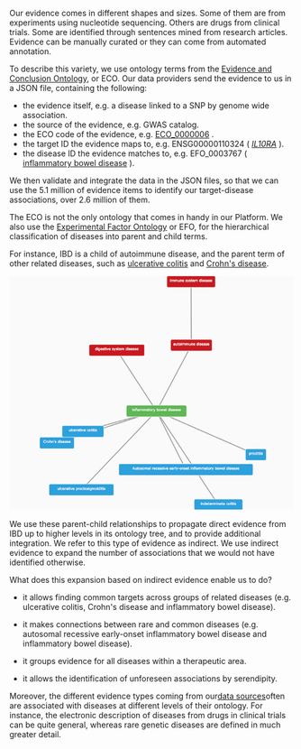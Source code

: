 Our evidence comes in different shapes and sizes. Some of them are from experiments using nucleotide sequencing. Others are drugs from clinical trials. Some are identified through sentences mined from research articles. Evidence can be manually curated or they can come from automated annotation.

To describe this variety, we use ontology terms from the [Evidence and Conclusion Ontology](http://evidenceontology.org/Welcome.html), or ECO. Our data providers send the evidence to us in a JSON file, containing the following:

* the evidence itself, e.g. a disease linked to a SNP by genome wide association.
* the source of the evidence, e.g. GWAS catalog.
* the ECO code of the evidence, e.g.
  [ECO\_0000006](http://bioportal.bioontology.org/ontologies/ECO/?p=classes&conceptid=http%3A%2F%2Fpurl.obolibrary.org%2Fobo%2FECO_0000006)
  .
* the target ID the evidence maps to, e.g. ENSG00000110324 \(
  [_IL10RA_](http://www.targetvalidation.org/target/ENSG00000110324)
  \).
* the disease ID the evidence matches to, e.g. EFO\_0003767 \(
  [inflammatory bowel disease](http://www.targetvalidation.org/disease/EFO_0003767)
  \).

We then validate and integrate the data in the JSON files, so that we can use the 5.1 million of evidence items to identify our target-disease associations, over 2.6 million of them.

The ECO is not the only ontology that comes in handy in our Platform. We also use the [Experimental Factor Ontology](http://www.targetvalidation.org/faq#efo) or EFO, for the hierarchical classification of diseases into parent and child terms.

For instance, IBD is a child of autoimmune disease, and the parent term of other related diseases, such as [ulcerative colitis](http://www.targetvalidation.org/disease/EFO_0000729) and [Crohn's disease](http://www.targetvalidation.org/disease/EFO_0000384).

![](/assets/ibd-efo-tree.png)

We use these parent-child relationships to propagate direct evidence from IBD up to higher levels in its ontology tree, and to provide additional integration. We refer to this type of evidence as indirect. We use indirect evidence to expand the number of associations that we would not have identified otherwise.

What does this expansion based on indirect evidence enable us to do?

* it allows finding common targets across groups of related diseases \(e.g. ulcerative colitis, Crohn's disease and inflammatory bowel disease\).

* it makes connections between rare and common diseases \(e.g. autosomal recessive early-onset inflammatory bowel disease and inflammatory bowel disease\).

* it groups evidence for all diseases within a therapeutic area.

* it allows the identification of unforeseen associations by serendipity.

Moreover, the different evidence types coming from our[data sources](https://www.targetvalidation.org/data_sources)often are associated with diseases at different levels of their ontology. For instance, the electronic description of diseases from drugs in clinical trials can be quite general, whereas rare genetic diseases are defined in much greater detail.

